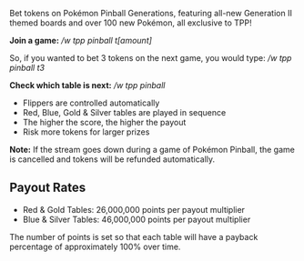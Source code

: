 Bet tokens on Pokémon Pinball Generations, featuring all-new Generation II themed boards and over 100 new Pokémon, all exclusive to TPP!

**Join a game:** */w tpp pinball t[amount]*  

So, if you wanted to bet 3 tokens on the next game, you would type: */w tpp pinball t3*

**Check which table is next:** */w tpp pinball*

* Flippers are controlled automatically
* Red, Blue, Gold & Silver tables are played in sequence
* The higher the score, the higher the payout
* Risk more tokens for larger prizes

**Note:** If the stream goes down during a game of Pokémon Pinball, the game is cancelled and tokens will be refunded automatically.

## Payout Rates

* Red & Gold Tables: 26,000,000 points per payout multiplier
* Blue & Silver Tables: 46,000,000 points per payout multiplier

The number of points is set so that each table will have a payback percentage of approximately 100% over time.